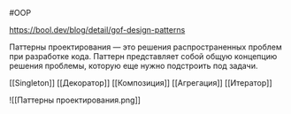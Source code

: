 #OOP 

https://bool.dev/blog/detail/gof-design-patterns

Паттерны проектирования — это решения распространенных проблем при разработке кода. Паттерн представляет собой общую концепцию решения проблемы, которую еще нужно подстроить под задачи.

[[Singleton]]
[[Декоратор]]
[[Композиция]]
[[Агрегация]]
[[Итератор]]

![[Паттерны проектирования.png]]